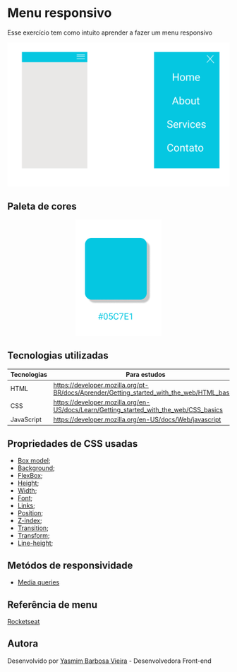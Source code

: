 # Menu responsivo
Esse exercício tem como intuito aprender a fazer um menu responsivo

<div align="center">
    <img src="./img/menu.png" />
</div>


## Paleta de cores

<div align="center">
    <img src="./img/cor.png" />
</div>

## Tecnologias utilizadas

| Tecnologias | Para estudos |
| ------ | ------ |
| HTML | https://developer.mozilla.org/pt-BR/docs/Aprender/Getting_started_with_the_web/HTML_basico
| CSS | https://developer.mozilla.org/en-US/docs/Learn/Getting_started_with_the_web/CSS_basics
| JavaScript | https://developer.mozilla.org/en-US/docs/Web/javascript

## Propriedades de CSS usadas

- [Box model](https://www.youtube.com/watch?v=nhW70H9H4gU);
- [Background](https://maujor.com/tutorial/propriedade-css-para-estilizacao-de-background.php);
- [FlexBox](https://origamid.com/projetos/flexbox-guia-completo/);
- [Height](https://maujor.com/tutorial/propriedade-css-height.php);
- [Width](https://maujor.com/tutorial/propriedade-css-width.php);
- [Font](https://developer.mozilla.org/en-US/docs/Web/CSS/font-size);
- [Links](https://css-tricks.com/css-basics-styling-links-like-boss/);
- [Position](https://www.w3schools.com/Css/css_positioning.asp);
- [Z-index](https://www.w3schools.com/cssref/pr_pos_z-index.asp);
- [Transition](https://developer.mozilla.org/en-US/docs/Web/CSS/CSS_Transitions/Using_CSS_transitions);
- [Transform](https://developer.mozilla.org/en-US/docs/Web/CSS/transform);
- [Line-height](https://maujor.com/tutorial/propriedade-css-line-height.php);

## Metódos de responsividade

- [Media queries](https://developer.mozilla.org/en-US/docs/Web/CSS/Media_Queries/Using_media_queries)

## Referência de menu

[Rocketseat](https://www.youtube.com/watch?v=H91DhKPjhPk)

Autora
----

Desenvolvido por [Yasmim Barbosa Vieira](https://www.linkedin.com/in/yasmim-barbosa/) - Desenvolvedora Front-end
